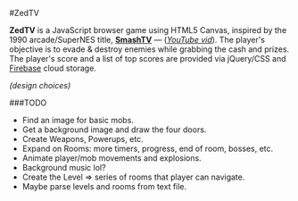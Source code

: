 #ZedTV

**ZedTV** is a JavaScript browser game using HTML5 Canvas, inspired by the 1990
arcade/SuperNES title, [**SmashTV**](http://en.wikipedia.org/wiki/Smash_TV) —
([*YouTube vid*](http://youtu.be/4AapB7dW3HA)).  The player's objective is to
evade & destroy enemies while grabbing the cash and prizes.  The player's score
and a list of top scores are provided via jQuery/CSS and
[Firebase](https://www.firebase.com/) cloud storage.

*(design choices)*

###TODO
+ Find an image for basic mobs.
+ Get a background image and draw the four doors.
+ Create Weapons, Powerups, etc.
+ Expand on Rooms: more timers, progress, end of room, bosses, etc.
+ Animate player/mob movements and explosions.
+ Background music lol?
+ Create the Level => series of rooms that player can navigate.
+ Maybe parse levels and rooms from text file.
